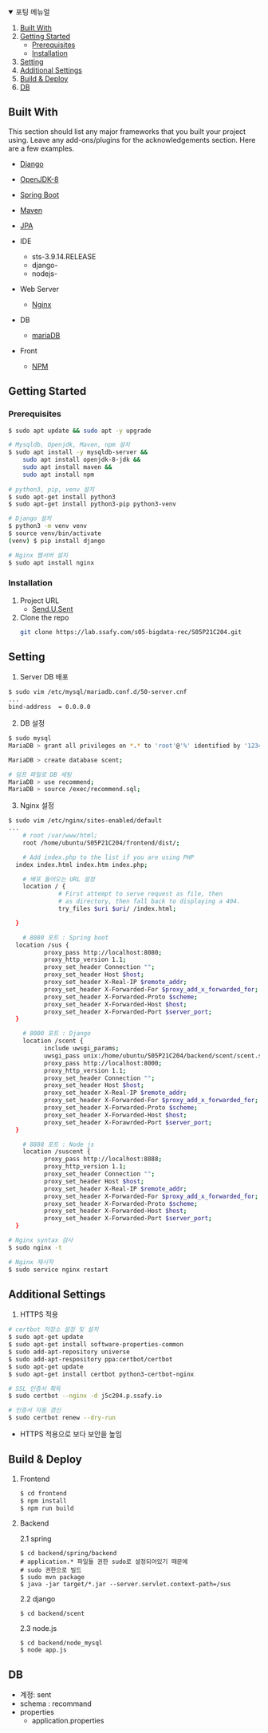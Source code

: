 <!-- TABLE OF CONTENTS -->
<details open="open">
  <summary>포팅 메뉴얼</summary>
  <ol>
    <li>
        <a href="#built-with">Built With</a></li>
    </li>
    <li>
      <a href="#getting-started">Getting Started</a>
      <ul>
        <li><a href="#prerequisites">Prerequisites</a></li>
        <li><a href="#installation">Installation</a></li>
      </ul>
    </li>
    <li><a href="#Setting">Setting</a></li>
    <li><a href="#Additional Settings">Additional Settings</a></li>
    <li><a href="#Build & Deploy">Build & Deploy</a></li>
    <li><a href="#DB">DB</a></li>
  </ol>
</details>

## Built With

This section should list any major frameworks that you built your project using. Leave any add-ons/plugins for the acknowledgements section. Here are a few examples.
* [Django](https://www.djangoproject.com/)
* [OpenJDK-8](https://openjdk.java.net/install/)
* [Spring Boot](https://spring.io/projects/spring-boot)
* [Maven](https://maven.apache.org)
* [JPA](https://spring.io/projects/spring-data-jpa)

* IDE
    * sts-3.9.14.RELEASE
    * django-
    * nodejs-
* Web Server
    * [Nginx](https://www.nginx.com/)
* DB
    * [mariaDB](https://mariadb.org/)
* Front
    * [NPM](https://www.npmjs.com/)


<!-- GETTING STARTED -->
## Getting Started
### Prerequisites
```sh
$ sudo apt update && sudo apt -y upgrade

# Mysqldb, Openjdk, Maven, npm 설치
$ sudo apt install -y mysqldb-server && 
	sudo apt install openjdk-8-jdk && 
	sudo apt install maven && 
	sudo apt install npm
 
# python3, pip, venv 설치
$ sudo apt-get install python3
$ sudo apt-get install python3-pip python3-venv

# Django 설치
$ python3 -m venv venv
$ source venv/bin/activate
(venv) $ pip install django

# Nginx 웹서버 설치
$ sudo apt install nginx
```

### Installation

1. Project URL
    * [Send.U.Sent](http://j5c204.p.ssafy.io/)
2. Clone the repo
   ```sh
   git clone https://lab.ssafy.com/s05-bigdata-rec/S05P21C204.git
   ```
   

## Setting

1. Server DB 배포

```sh
$ sudo vim /etc/mysql/mariadb.conf.d/50-server.cnf
...
bind-address  = 0.0.0.0
```
   
2. DB 설정

```sh
$ sudo mysql
MariaDB > grant all privileges on *.* to 'root'@'%' identified by '1234';

MariaDB > create database scent;

# 덤프 파일로 DB 세팅
MariaDB > use recommend;
MariaDB > source /exec/recommend.sql;
```

3. Nginx 설정
```sh
$ sudo vim /etc/nginx/sites-enabled/default
...
	# root /var/www/html;
	root /home/ubuntu/S05P21C204/frontend/dist/;

	# Add index.php to the list if you are using PHP
  index index.html index.htm index.php;

	# 배포 들어오는 URL 설정
	location / {
              # First attempt to serve request as file, then
              # as directory, then fall back to displaying a 404.
              try_files $uri $uri/ /index.html;

  }

	# 8080 포트 : Spring boot
  location /sus {
          proxy_pass http://localhost:8080;
          proxy_http_version 1.1;
          proxy_set_header Connection "";
          proxy_set_header Host $host;
          proxy_set_header X-Real-IP $remote_addr;
          proxy_set_header X-Forwarded-For $proxy_add_x_forwarded_for;
          proxy_set_header X-Forwarded-Proto $scheme;
          proxy_set_header X-Forwarded-Host $host;
          proxy_set_header X-Forwarded-Port $server_port;
  }

	# 8000 포트 : Django
	location /scent {
          include uwsgi_params;
          uwsgi_pass unix:/home/ubuntu/S05P21C204/backend/scent/scent.sock;
          proxy_pass http://localhost:8000;
          proxy_http_version 1.1;
          proxy_set_header Connection "";
          proxy_set_header Host $host;
          proxy_set_header X-Real-IP $remote_addr;
          proxy_set_header X-Forwarded-For $proxy_add_x_forwarded_for;
          proxy_set_header X-Forwarded-Proto $scheme;
          proxy_set_header X-Forwarded-Host $host;
          proxy_set_header X-Forawrded-Port $server_port;
  }

	# 8888 포트 : Node js
	location /suscent {
          proxy_pass http://localhost:8888;
          proxy_http_version 1.1;
          proxy_set_header Connection "";
          proxy_set_header Host $host;
          proxy_set_header X-Real-IP $remote_addr;
          proxy_set_header X-Forwarded-For $proxy_add_x_forwarded_for;
          proxy_set_header X-Forwarded-Proto $scheme;
          proxy_set_header X-Forwarded-Host $host;
          proxy_set_header X-Forwarded-Port $server_port;
  }
```
```sh
# Nginx syntax 검사
$ sudo nginx -t

# Nginx 재시작
$ sudo service nginx restart
```
## Additional Settings

1. HTTPS 적용

```bash
# certbot 저장소 설정 및 설치
$ sudo apt-get update
$ sudo apt-get install software-properties-common
$ sudo add-apt-repository universe
$ sudo add-apt-respository ppa:certbot/certbot
$ sudo apt-get update
$ sudo apt-get install certbot python3-certbot-nginx

# SSL 인증서 획득
$ sudo certbot --nginx -d j5c204.p.ssafy.io

# 인증서 자동 갱신
$ sudo certbot renew --dry-run
```
* HTTPS 적용으로 보다 보안을 높임

## Build & Deploy
1. Frontend
    ```sh
    $ cd frontend
    $ npm install
    $ npm run build
    ```
2. Backend

    2.1 spring
    ```sh~
    $ cd backend/spring/backend
    # application.* 파일들 권한 sudo로 설정되어있기 때문에
    # sudo 권한으로 빌드
    $ sudo mvn package
    $ java -jar target/*.jar --server.servlet.context-path=/sus
    ```
    2.2 django
    ```sh~
    $ cd backend/scent
 
    ```
    2.3 node.js
    ```sh~
    $ cd backend/node_mysql
    $ node app.js
    ```
## DB
* 계정: sent
* schema : recommand
* properties
    * application.properties
